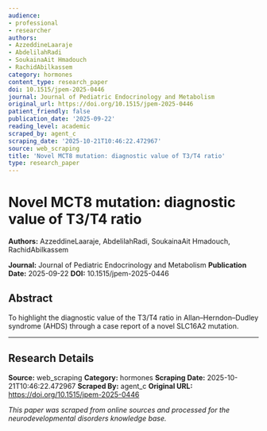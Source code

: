```yaml
---
audience:
- professional
- researcher
authors:
- AzzeddineLaaraje
- AbdelilahRadi
- SoukainaAit Hmadouch
- RachidAbilkassem
category: hormones
content_type: research_paper
doi: 10.1515/jpem-2025-0446
journal: Journal of Pediatric Endocrinology and Metabolism
original_url: https://doi.org/10.1515/jpem-2025-0446
patient_friendly: false
publication_date: '2025-09-22'
reading_level: academic
scraped_by: agent_c
scraping_date: '2025-10-21T10:46:22.472967'
source: web_scraping
title: 'Novel MCT8 mutation: diagnostic value of T3/T4 ratio'
type: research_paper
---
```

# Novel MCT8 mutation: diagnostic value of T3/T4 ratio

**Authors:** AzzeddineLaaraje, AbdelilahRadi, SoukainaAit Hmadouch, RachidAbilkassem

**Journal:** Journal of Pediatric Endocrinology and Metabolism
**Publication Date:** 2025-09-22
**DOI:** 10.1515/jpem-2025-0446

## Abstract

To highlight the diagnostic value of the T3/T4 ratio in
Allan–Herndon–Dudley syndrome
(AHDS) through a case report of a novel
SLC16A2
mutation.

---

## Research Details

**Source:** web_scraping
**Category:** hormones
**Scraping Date:** 2025-10-21T10:46:22.472967
**Scraped By:** agent_c
**Original URL:** https://doi.org/10.1515/jpem-2025-0446

*This paper was scraped from online sources and processed for the neurodevelopmental disorders knowledge base.*